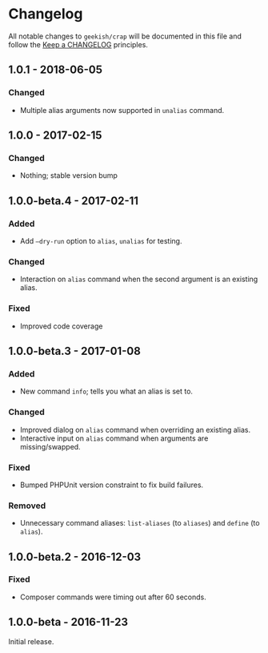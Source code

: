# Changelog

All notable changes to `geekish/crap` will be documented in this file and follow the [Keep a CHANGELOG](http://keepachangelog.com/) principles.

## 1.0.1 - 2018-06-05

### Changed

- Multiple alias arguments now supported in `unalias` command.

## 1.0.0 - 2017-02-15

### Changed

- Nothing; stable version bump

## 1.0.0-beta.4 - 2017-02-11

### Added

- Add `—dry-run` option to `alias`, `unalias` for testing.

### Changed

- Interaction on `alias` command when the second argument is an existing alias.

### Fixed

- Improved code coverage

## 1.0.0-beta.3 - 2017-01-08

### Added

- New command `info`; tells you what an alias is set to.

### Changed

- Improved dialog on `alias` command when overriding an existing alias.
- Interactive input on `alias` command when arguments are missing/swapped.

### Fixed

- Bumped PHPUnit version constraint to fix build failures.

### Removed

- Unnecessary command aliases: `list-aliases` (to `aliases`) and `define` (to `alias`).

## 1.0.0-beta.2 - 2016-12-03

### Fixed

- Composer commands were timing out after 60 seconds.

## 1.0.0-beta - 2016-11-23

Initial release.

